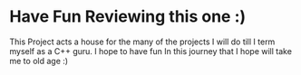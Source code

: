 # Have Fun Reviewing this one :) 

This Project acts a house for the many of the projects I will do till I term myself as a C++ guru.
I hope to have fun In this journey that I hope will take me to old age :)